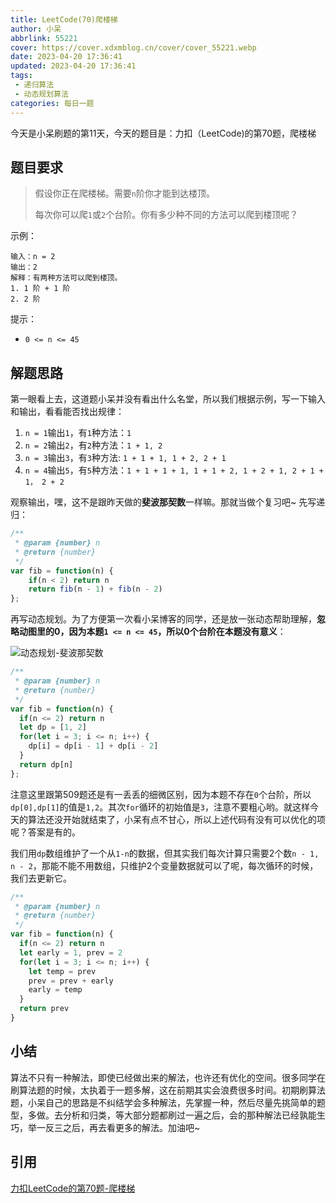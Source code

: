 ```yaml
---
title: LeetCode(70)爬楼梯
author: 小呆
abbrlink: 55221
cover: https://cover.xdxmblog.cn/cover/cover_55221.webp
date: 2023-04-20 17:36:41
updated: 2023-04-20 17:36:41
tags:
 - 递归算法
 - 动态规划算法
categories: 每日一题
---
```


今天是小呆刷题的第11天，今天的题目是：力扣（LeetCode)的第70题，爬楼梯

## 题目要求

> 假设你正在爬楼梯。需要`n`阶你才能到达楼顶。
>
> 每次你可以爬`1`或`2`个台阶。你有多少种不同的方法可以爬到楼顶呢？

<!--more-->

示例：

```
输入：n = 2
输出：2
解释：有两种方法可以爬到楼顶。
1. 1 阶 + 1 阶
2. 2 阶
```

提示：

- `0 <= n <= 45`

## 解题思路

第一眼看上去，这道题小呆并没有看出什么名堂，所以我们根据示例，写一下输入和输出，看看能否找出规律：

1. `n = 1`输出`1`，有`1`种方法：`1`
2. `n = 2`输出`2`，有`2`种方法：`1 + 1, 2`
3. `n = 3`输出`3`，有`3`种方法: `1 + 1 + 1, 1 + 2, 2 + 1`
4. `n = 4`输出`5`，有`5`种方法：`1 + 1 + 1 + 1, 1 + 1 + 2, 1 + 2 + 1, 2 + 1 + 1， 2 + 2`

观察输出，嘿，这不是跟昨天做的**斐波那契数**一样嘛。那就当做个复习吧~ 先写递归：

```javascript
/**
 * @param {number} n
 * @return {number}
 */
var fib = function(n) {
    if(n < 2) return n
    return fib(n - 1) + fib(n - 2)
};
```

再写动态规划。为了方便第一次看小呆博客的同学，还是放一张动态帮助理解，**忽略动图里的0，因为本题`1 <= n <= 45`，所以0个台阶在本题没有意义**：

![动态规划-斐波那契数](//img.xdxmblog.cn/images/image-202304190001.gif)

```javascript
/**
 * @param {number} n
 * @return {number}
 */
var fib = function(n) {
  if(n <= 2) return n
  let dp = [1, 2]
  for(let i = 3; i <= n; i++) {
    dp[i] = dp[i - 1] + dp[i - 2]
  }
  return dp[n]
};
```

注意这里跟第509题还是有一丢丢的细微区别，因为本题不存在`0`个台阶，所以`dp[0],dp[1]`的值是`1,2`。其次`for`循环的初始值是`3`，注意不要粗心哟。就这样今天的算法还没开始就结束了，小呆有点不甘心，所以上述代码有没有可以优化的项呢？答案是有的。

我们用`dp`数组维护了一个从`1-n`的数据，但其实我们每次计算只需要2个数`n - 1, n - 2`，那能不能不用数组，只维护2个变量数据就可以了呢，每次循环的时候，我们去更新它。

```javascript
/**
 * @param {number} n
 * @return {number}
 */
var fib = function(n) {
  if(n <= 2) return n
  let early = 1, prev = 2
  for(let i = 3; i <= n; i++) {
    let temp = prev
    prev = prev + early
    early = temp
  }
  return prev
}
```

## 小结

算法不只有一种解法，即使已经做出来的解法，也许还有优化的空间。很多同学在刷算法题的时候，太执着于一题多解，这在前期其实会浪费很多时间。初期刷算法题，小呆自己的思路是不纠结学会多种解法，先掌握一种，然后尽量先挑简单的题型，多做。去分析和归类，等大部分题都刷过一遍之后，会的那种解法已经孰能生巧，举一反三之后，再去看更多的解法。加油吧~

## 引用

[力扣LeetCode的第70题-爬楼梯](https://leetcode.cn/problems/climbing-stairs/)
